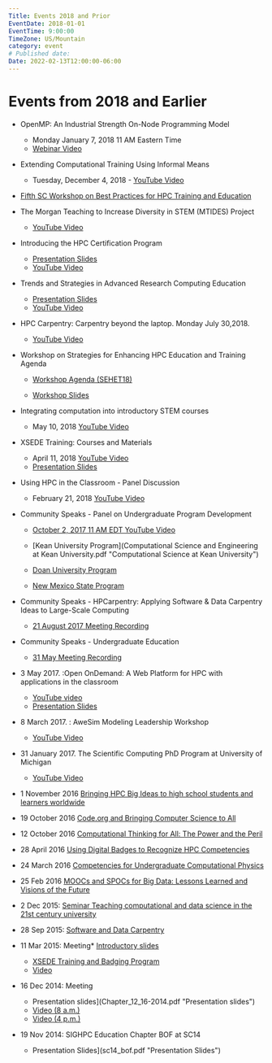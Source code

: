 ```yaml
---
Title: Events 2018 and Prior
EventDate: 2018-01-01
EventTime: 9:00:00
TimeZone: US/Mountain
category: event
# Published date:
Date: 2022-02-13T12:00:00-06:00
---
```


# Events from 2018 and Earlier

* OpenMP: An Industrial Strength On-Node Programming Model
  * Monday January 7, 2018 11 AM Eastern Time
  * [Webinar Video](https://sighpceducation.acm.org/events/openmpvideo.html)

* Extending Computational Training Using Informal Means

  * Tuesday, December 4, 2018 - [YouTube Video](https://youtu.be/CJP8jkR4aCU "YouTube Video")

* [Fifth SC Workshop on Best Practices for HPC Training and Education](https://sighpceducation.acm.org/BPHTE18.html "Fifth SC Workshop on Best Practices for HPC Training and Education")

* The Morgan Teaching to Increase Diversity in STEM (MTIDES) Project

  * [YouTube Video](https://youtu.be/kXFkKoK_FJg)

* Introducing the HPC Certification Program

  * [Presentation Slides](https://sighpceducation.acm.org/events/HPC_certpreso.pdf)
  * [YouTube Video](https://youtu.be/tP4Y6FENSaQ)

* Trends and Strategies in Advanced Research Computing Education

  * [Presentation Slides](toronto_3_11_2015.pdf)
  * [YouTube Video](https://youtu.be/Ou3vLdUJy2Y)

* HPC Carpentry: Carpentry beyond the laptop. Monday July 30,2018.

  * [YouTube Video](https://youtu.be/hlUQIaQdgQQ)

* Workshop on Strategies for Enhancing HPC Education and Training Agenda

  * [Workshop Agenda (SEHET18)](https://sighpceducation.acm.org/sehet1.html "Workshop Agenda(SEHET18)")

  * [Workshop Slides](ischpcedu-2.pdf "Workshop Slides")

* Integrating computation into introductory STEM courses

  * May 10, 2018 [YouTube Video](https://youtu.be/l-HBMKoHa1Q "YouTube Video")

* XSEDE Training: Courses and Materials

  * April 11, 2018 [YouTube Video](https://youtu.be/KhYFTEDHrR0 "YouTube Video")
  * [Presentation Slides](ACM11April2018.pdf "Presentation Slides")

* Using HPC in the Classroom - Panel Discussion

  * February 21, 2018 [YouTube Video](https://youtu.be/neKBG4i2wPk "YouTube Video")

* Community Speaks - Panel on Undergraduate Program Development

  * [October 2, 2017 11 AM EDT YouTube Video](https://youtu.be/8AHPMFsztzs)
  * [Kean University Program](Computational Science and Engineering at Kean University.pdf "Computational Science at Kean University")

  * [Doan University Program](Doan_Univ.pdf "Doan University Program")

  * [New Mexico State Program](NMSU_Computational_Materials_Minor.pdf "New Mexico State Program")

* Community Speaks - HPCarpentry: Applying Software & Data Carpentry Ideas to Large-Scale Computing

  * [21 August 2017 Meeting Recording](https://youtu.be/_jXXGaHCNHs)

* Community Speaks - Undergraduate Education

  * [31 May Meeting Recording](https://youtu.be/PAjw0tk53og)

* 3 May 2017. :Open OnDemand: A Web Platform for HPC with applications in the classroom

  * [YouTube video](https://youtu.be/UCmzwV37Ta4 "Open OnDemand")
  * [Presentation Slides](OnDemand-in-classroom.pdf "Presentation Slides")

* 8 March 2017. : AweSim Modeling Leadership Workshop

  * [YouTube Video](https://youtu.be/BW8beTiik_o "AweSim Modeling Leadership Workshop")

* 31 January 2017. The Scientific Computing PhD Program at University of Michigan

  * [YouTube Video](https://youtu.be/8wJDhezPrVY "The Scientific Computing PhD Program at the University of Michigan")

* 1 November 2016 [Bringing HPC Big Ideas to high school students and learners worldwide](https://youtu.be/IylT4TDiZA0 "Bringing HPC Big Ideas to high school students and learners worldwide")
* 19 October 2016 [Code.org and Bringing Computer Science to All](https://www.youtube.com/watch?v=8hHHjhkDxdU&feature=youtu.be "Code.org and Bringing Computer Science to All")
* 12 October 2016 [Computational Thinking for All: The Power and the Peril](https://youtu.be/OId1AIDv3o4 "Computational Thinking for All Video")
* 28 April 2016 [Using Digital Badges to Recognize HPC Competencies](https://youtu.be/ItWTdOx8ExU "Using Digital Badges to Recognize HPC Competencies")
* 24 March 2016 [Competencies for Undergraduate Computational Physics](https://www.youtube.com/watch?v=A-00UZRBTiU "YouTube Link")
* 25 Feb 2016 [MOOCs and SPOCs for Big Data: Lessons Learned and Visions of the Future](https://youtu.be/XnN0IVuplcQ "YouTube Video")
* 2 Dec 2015: [Seminar Teaching computational and data science in the 21st century university](https://youtu.be/ZOFE4fmlYAU "YouTube Video")
* 28 Sep 2015: [Software and Data Carpentry](https://www.youtube.com/watch?v=B2kuxi6KALU)
* 11 Mar 2015: Meeting*   [Introductory slides](meeting_3_11_2015.pdf "Introduction to the Meeting")
  * [XSEDE Training and Badging Program](XSEDEBadgeSlides-SIGHPC.pdf "XSEDE Training and Badging")
  * [Video](http://youtu.be/HtHqaRd_8Fo)
* 16 Dec 2014: Meeting
  * Presentation slides](Chapter_12_16-2014.pdf "Presentation slides")
  * [Video (8 a.m.)](https://www.youtube.com/watch?v=ElHjUOwwV2o)
  * [Video (4 p.m.)](https://www.youtube.com/watch?v=7bJmHsBmUIk)
* 19 Nov 2014: SIGHPC Education Chapter BOF at SC14
  * Presentation Slides](sc14_bof.pdf "Presentation Slides")
